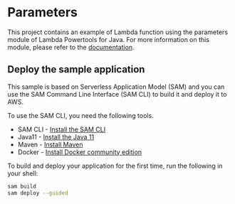 # Parameters

This project contains an example of Lambda function using the parameters module of Lambda Powertools for Java. For more information on this module, please refer to the [documentation](https://awslabs.github.io/aws-lambda-powertools-java/utilities/parameters/).

## Deploy the sample application

This sample is based on Serverless Application Model (SAM) and you can use the SAM Command Line Interface (SAM CLI) to build it and deploy it to AWS.

To use the SAM CLI, you need the following tools.

* SAM CLI - [Install the SAM CLI](https://docs.aws.amazon.com/serverless-application-model/latest/developerguide/serverless-sam-cli-install.html)
* Java11 - [Install the Java 11](https://docs.aws.amazon.com/corretto/latest/corretto-11-ug/downloads-list.html)
* Maven - [Install Maven](https://maven.apache.org/install.html)
* Docker - [Install Docker community edition](https://hub.docker.com/search/?type=edition&offering=community)

To build and deploy your application for the first time, run the following in your shell:

```bash
sam build
sam deploy --guided
```
